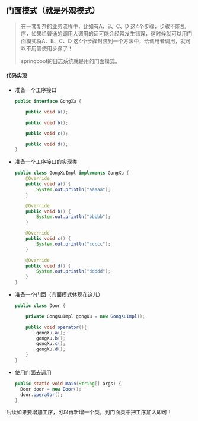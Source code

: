 ## 门面模式（就是外观模式）

> 在一套复杂的业务流程中，比如有A、B、C、D 这4个步骤，步骤不能乱序，如果给普通的调用人调用的话可能会经常发生错误，这时候就可以用门面模式将A、B、C、D 这4个步骤封装到一个方法中，给调用者调用，就可以不用管使用步骤了！
>
> springboot的日志系统就是用的门面模式。



#### 代码实现

- 准备一个工序接口

  ```java
  public interface GongXu {
  
      public void a();
  
      public void b();
  
      public void c();
  
      public void d();
  }
  ```

- 准备一个工序接口的实现类

  ```java
  public class GongXuImpl implements GongXu {
      @Override
      public void a() {
          System.out.println("aaaaa");
      }
  
      @Override
      public void b() {
          System.out.println("bbbbb");
      }
  
      @Override
      public void c() {
          System.out.println("ccccc");
      }
  
      @Override
      public void d() {
          System.out.println("ddddd");
      }
  }
  
  ```

- 准备一个门面（门面模式体现在这儿）

  ```java
  public class Door {
  
      private GongXuImpl gongXu = new GongXuImpl();
  
      public void operator(){
          gongXu.a();
          gongXu.b();
          gongXu.c();
          gongXu.d();
      }
  }
  ```

- 使用门面去调用

  ```java
  public static void main(String[] args) {
    Door door = new Door();
    door.operator();
  }
  ```



后续如果要增加工序，可以再新增一个类，到门面类中把工序加入即可！
